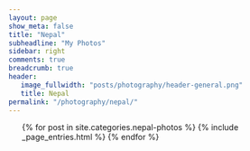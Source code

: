 ```yaml
---
layout: page
show_meta: false
title: "Nepal"
subheadline: "My Photos"
sidebar: right
comments: true
breadcrumb: true
header:
   image_fullwidth: "posts/photography/header-general.png"
   title: Nepal
permalink: "/photography/nepal/"
---
```

<ul>
    {% for post in site.categories.nepal-photos %}
        {% include _page_entries.html %}
    {% endfor %}
</ul>